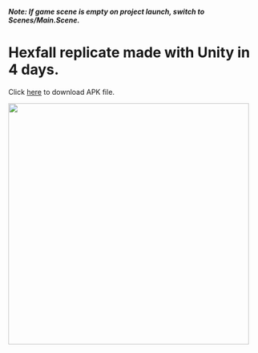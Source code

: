 <b><i>Note: If game scene is empty on project launch, switch to Scenes/Main.Scene.</i></b>


# Hexfall replicate made with Unity in 4 days.
Click <a href="https://github.com/fastafaryan/hexfall/releases/download/0.1/HexagonFatih.apk">here</a> to download APK file.

<img src="https://github.com/fastafaryan/hexfall/blob/main/screenshot.jpeg" width="480" />
